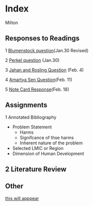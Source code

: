 # Index

Milton

## Responses to Readings
1 [Blumenstock question](https://Milumo17.github.io/workshop1/blumenstock)(Jan.30 Revised)

2 [Perkel question](https://github.com/Milumo17/workshop1/blob/master/Perkel.md) (Jan.30)

3 [Jahan and Rosling Question](https://milumo17.github.io/workshop1/JahanRosling) (Feb. 4)

4 [Amartya Sen Question](https://milumo17.github.io/workshop1/AmartyaSen)(Feb. 11)

5 [Note Card Response]()(Feb. 18)

## Assignments 

1 Annotated Bibliography
  - Problem Statement
    - Harms
    - Signifcance of thse harms
    - Inherent nature of the problem
  - Selected LMIC or Region
  - Dimension of Human Development 
  
2 Literature Review
  - 
## Other
[this will apppear](https://www.google.com)
